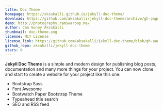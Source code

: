```yaml
---
title: Doc Theme
homepage: https://aksakalli.github.io/jekyll-doc-theme/
download: https://github.com/aksakalli/jekyll-doc-theme/archive/gh-pages.zip
demo: http://photography.ramswaroop.me/
author: Can Guney Aksakalli
thumbnail: doc-theme.png
license: MIT License
license_link: https://github.com/aksakalli/jekyll-doc-theme/blob/gh-pages/LICENSE
github_repo: aksakalli/jekyll-doc-theme
stars: 0
---
```


**Jekyll Doc Theme** is a simple and modern design for publishing blog posts, documentation and many more things for your project.
You can now clone and start to create a website for your project like this one.

- Bootstrap Sass
- Font Awesome
- Bootwatch Paper Bootstrap Theme
- Typeahead title search
- SEO and RSS feed
